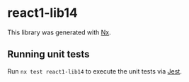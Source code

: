 # react1-lib14

This library was generated with [Nx](https://nx.dev).

## Running unit tests

Run `nx test react1-lib14` to execute the unit tests via [Jest](https://jestjs.io).
